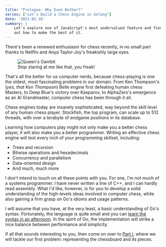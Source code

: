 ```yaml
---
title: "Prologue: Why Even Bother?"
series: ["Let's Build a Chess Engine in Golang"]
date: '2021-01-16'
summary: |
    Let's explore one of JavaScript's most undervalued feature and find
    out how to make the best of it.
---
```

There's been a renewed enthusiasm for chess recently, in no small part thanks to Netflix and Anya Taylor-Joy's freakishly large eyes.

<figure class='float-right transform translate-x-32'>
    <img src="https://d1qxviojg2h5lt.cloudfront.net/images/01EN3E1TKV6M1S4K7ATJHRTAS4/gambit.jpg" alt="Queen's Gambit" />
    <figcaption>Stop staring at me like that, you freak!</figcaption>
</figure>


That's all the better for us computer nerds, because chess-playing is one the oldest, most fascinating problems in our domain. From Ken Thompson's (*yes, that Ken Thompson*) Belle engine first defeating human chess Masters, to Deep Blue's victory over Kasparov, to AlphaZero's emergence as an AI Grandmaster, computer chess has been through it all.

Chess engines today are insanely sophisticated, way beyond the skill level of any human chess player. Stockfish, the top program, can scale up to 512 threads, with over a terabyte of endgame positions in its database.

Learning how computers play might not only make you a better chess player, it will also make you a better programmer. Writing an effective chess engine will test every inch of your programming skillset, including:

* Trees and recursion
* Bitwise operations and hexadecimals
* Concurrency and parallelism
* Data-oriented design
* And much, much more

I don't intend to touch on all these points with you. For one, I'm not much of a systems programmer. I have never written a line of C++, and I can hardly read assembly. What I'd like, however, is for you to develop a solid understanding of the high-levels ideas involved in computer chess, while also gaining a firm grasp on Go's idioms and usage patterns.

I will assume that you have, at the very least, a basic understanding of Go's syntax. Fortunately, the language is quite small and you can [learn the syntax in an afternoon](http://tour.golang.org). In the spirit of Go, the implementation will strike a nice balance between performance and simplicity.

If all that sounds interesting to you, then come on over to [Part I](), where we will tackle our first problem: representing the chessboard and its pieces.
